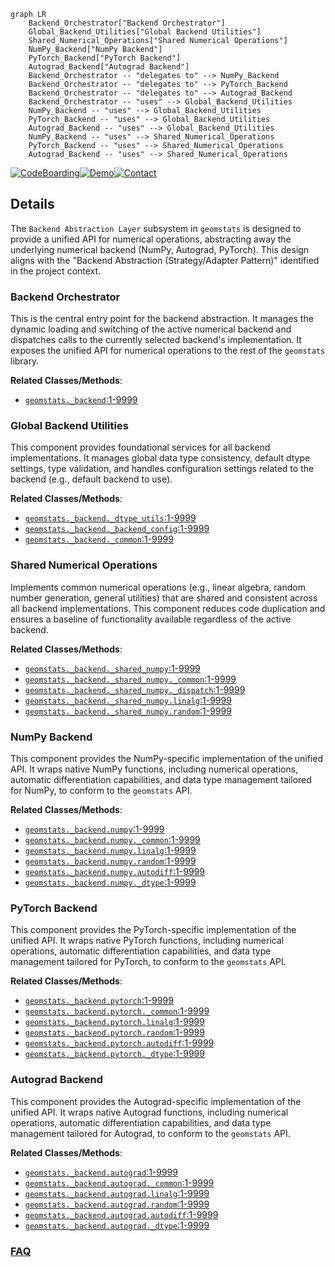 ```mermaid
graph LR
    Backend_Orchestrator["Backend Orchestrator"]
    Global_Backend_Utilities["Global Backend Utilities"]
    Shared_Numerical_Operations["Shared Numerical Operations"]
    NumPy_Backend["NumPy Backend"]
    PyTorch_Backend["PyTorch Backend"]
    Autograd_Backend["Autograd Backend"]
    Backend_Orchestrator -- "delegates to" --> NumPy_Backend
    Backend_Orchestrator -- "delegates to" --> PyTorch_Backend
    Backend_Orchestrator -- "delegates to" --> Autograd_Backend
    Backend_Orchestrator -- "uses" --> Global_Backend_Utilities
    NumPy_Backend -- "uses" --> Global_Backend_Utilities
    PyTorch_Backend -- "uses" --> Global_Backend_Utilities
    Autograd_Backend -- "uses" --> Global_Backend_Utilities
    NumPy_Backend -- "uses" --> Shared_Numerical_Operations
    PyTorch_Backend -- "uses" --> Shared_Numerical_Operations
    Autograd_Backend -- "uses" --> Shared_Numerical_Operations
```

[![CodeBoarding](https://img.shields.io/badge/Generated%20by-CodeBoarding-9cf?style=flat-square)](https://github.com/CodeBoarding/GeneratedOnBoardings)[![Demo](https://img.shields.io/badge/Try%20our-Demo-blue?style=flat-square)](https://www.codeboarding.org/demo)[![Contact](https://img.shields.io/badge/Contact%20us%20-%20contact@codeboarding.org-lightgrey?style=flat-square)](mailto:contact@codeboarding.org)

## Details

The `Backend Abstraction Layer` subsystem in `geomstats` is designed to provide a unified API for numerical operations, abstracting away the underlying numerical backend (NumPy, Autograd, PyTorch). This design aligns with the "Backend Abstraction (Strategy/Adapter Pattern)" identified in the project context.

### Backend Orchestrator
This is the central entry point for the backend abstraction. It manages the dynamic loading and switching of the active numerical backend and dispatches calls to the currently selected backend's implementation. It exposes the unified API for numerical operations to the rest of the `geomstats` library.


**Related Classes/Methods**:

- <a href="https://github.com/geomstats/geomstats/blob/main/geomstats/_backend/__init__.py#L1-L9999" target="_blank" rel="noopener noreferrer">`geomstats._backend`:1-9999</a>


### Global Backend Utilities
This component provides foundational services for all backend implementations. It manages global data type consistency, default dtype settings, type validation, and handles configuration settings related to the backend (e.g., default backend to use).


**Related Classes/Methods**:

- <a href="https://github.com/geomstats/geomstats/blob/main/geomstats/_backend/_dtype_utils.py#L1-L9999" target="_blank" rel="noopener noreferrer">`geomstats._backend._dtype_utils`:1-9999</a>
- <a href="https://github.com/geomstats/geomstats/blob/main/geomstats/_backend/_backend_config.py#L1-L9999" target="_blank" rel="noopener noreferrer">`geomstats._backend._backend_config`:1-9999</a>
- <a href="https://github.com/geomstats/geomstats/blob/main/geomstats/_backend/_common.py#L1-L9999" target="_blank" rel="noopener noreferrer">`geomstats._backend._common`:1-9999</a>


### Shared Numerical Operations
Implements common numerical operations (e.g., linear algebra, random number generation, general utilities) that are shared and consistent across all backend implementations. This component reduces code duplication and ensures a baseline of functionality available regardless of the active backend.


**Related Classes/Methods**:

- <a href="https://github.com/geomstats/geomstats/blob/main/geomstats/_backend/_shared_numpy/__init__.py#L1-L9999" target="_blank" rel="noopener noreferrer">`geomstats._backend._shared_numpy`:1-9999</a>
- <a href="https://github.com/geomstats/geomstats/blob/main/geomstats/_backend/_shared_numpy/_common.py#L1-L9999" target="_blank" rel="noopener noreferrer">`geomstats._backend._shared_numpy._common`:1-9999</a>
- <a href="https://github.com/geomstats/geomstats/blob/main/geomstats/_backend/_shared_numpy/_dispatch.py#L1-L9999" target="_blank" rel="noopener noreferrer">`geomstats._backend._shared_numpy._dispatch`:1-9999</a>
- <a href="https://github.com/geomstats/geomstats/blob/main/geomstats/_backend/_shared_numpy/linalg.py#L1-L9999" target="_blank" rel="noopener noreferrer">`geomstats._backend._shared_numpy.linalg`:1-9999</a>
- <a href="https://github.com/geomstats/geomstats/blob/main/geomstats/_backend/_shared_numpy/random.py#L1-L9999" target="_blank" rel="noopener noreferrer">`geomstats._backend._shared_numpy.random`:1-9999</a>


### NumPy Backend
This component provides the NumPy-specific implementation of the unified API. It wraps native NumPy functions, including numerical operations, automatic differentiation capabilities, and data type management tailored for NumPy, to conform to the `geomstats` API.


**Related Classes/Methods**:

- <a href="https://github.com/geomstats/geomstats/blob/main/geomstats/_backend/numpy/__init__.py#L1-L9999" target="_blank" rel="noopener noreferrer">`geomstats._backend.numpy`:1-9999</a>
- <a href="https://github.com/geomstats/geomstats/blob/main/geomstats/_backend/numpy/_common.py#L1-L9999" target="_blank" rel="noopener noreferrer">`geomstats._backend.numpy._common`:1-9999</a>
- <a href="https://github.com/geomstats/geomstats/blob/main/geomstats/_backend/numpy/linalg.py#L1-L9999" target="_blank" rel="noopener noreferrer">`geomstats._backend.numpy.linalg`:1-9999</a>
- <a href="https://github.com/geomstats/geomstats/blob/main/geomstats/_backend/numpy/random.py#L1-L9999" target="_blank" rel="noopener noreferrer">`geomstats._backend.numpy.random`:1-9999</a>
- <a href="https://github.com/geomstats/geomstats/blob/main/geomstats/_backend/numpy/autodiff.py#L1-L9999" target="_blank" rel="noopener noreferrer">`geomstats._backend.numpy.autodiff`:1-9999</a>
- <a href="https://github.com/geomstats/geomstats/blob/main/geomstats/_backend/numpy/_dtype.py#L1-L9999" target="_blank" rel="noopener noreferrer">`geomstats._backend.numpy._dtype`:1-9999</a>


### PyTorch Backend
This component provides the PyTorch-specific implementation of the unified API. It wraps native PyTorch functions, including numerical operations, automatic differentiation capabilities, and data type management tailored for PyTorch, to conform to the `geomstats` API.


**Related Classes/Methods**:

- <a href="https://github.com/geomstats/geomstats/blob/main/geomstats/_backend/pytorch/__init__.py#L1-L9999" target="_blank" rel="noopener noreferrer">`geomstats._backend.pytorch`:1-9999</a>
- <a href="https://github.com/geomstats/geomstats/blob/main/geomstats/_backend/pytorch/_common.py#L1-L9999" target="_blank" rel="noopener noreferrer">`geomstats._backend.pytorch._common`:1-9999</a>
- <a href="https://github.com/geomstats/geomstats/blob/main/geomstats/_backend/pytorch/linalg.py#L1-L9999" target="_blank" rel="noopener noreferrer">`geomstats._backend.pytorch.linalg`:1-9999</a>
- <a href="https://github.com/geomstats/geomstats/blob/main/geomstats/_backend/pytorch/random.py#L1-L9999" target="_blank" rel="noopener noreferrer">`geomstats._backend.pytorch.random`:1-9999</a>
- <a href="https://github.com/geomstats/geomstats/blob/main/geomstats/_backend/pytorch/autodiff.py#L1-L9999" target="_blank" rel="noopener noreferrer">`geomstats._backend.pytorch.autodiff`:1-9999</a>
- <a href="https://github.com/geomstats/geomstats/blob/main/geomstats/_backend/pytorch/_dtype.py#L1-L9999" target="_blank" rel="noopener noreferrer">`geomstats._backend.pytorch._dtype`:1-9999</a>


### Autograd Backend
This component provides the Autograd-specific implementation of the unified API. It wraps native Autograd functions, including numerical operations, automatic differentiation capabilities, and data type management tailored for Autograd, to conform to the `geomstats` API.


**Related Classes/Methods**:

- <a href="https://github.com/geomstats/geomstats/blob/main/geomstats/_backend/autograd/__init__.py#L1-L9999" target="_blank" rel="noopener noreferrer">`geomstats._backend.autograd`:1-9999</a>
- <a href="https://github.com/geomstats/geomstats/blob/main/geomstats/_backend/autograd/_common.py#L1-L9999" target="_blank" rel="noopener noreferrer">`geomstats._backend.autograd._common`:1-9999</a>
- <a href="https://github.com/geomstats/geomstats/blob/main/geomstats/_backend/autograd/linalg.py#L1-L9999" target="_blank" rel="noopener noreferrer">`geomstats._backend.autograd.linalg`:1-9999</a>
- <a href="https://github.com/geomstats/geomstats/blob/main/geomstats/_backend/autograd/random.py#L1-L9999" target="_blank" rel="noopener noreferrer">`geomstats._backend.autograd.random`:1-9999</a>
- <a href="https://github.com/geomstats/geomstats/blob/main/geomstats/_backend/autograd/autodiff.py#L1-L9999" target="_blank" rel="noopener noreferrer">`geomstats._backend.autograd.autodiff`:1-9999</a>
- <a href="https://github.com/geomstats/geomstats/blob/main/geomstats/_backend/autograd/_dtype.py#L1-L9999" target="_blank" rel="noopener noreferrer">`geomstats._backend.autograd._dtype`:1-9999</a>




### [FAQ](https://github.com/CodeBoarding/GeneratedOnBoardings/tree/main?tab=readme-ov-file#faq)
